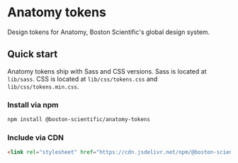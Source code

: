 # Anatomy tokens

Design tokens for Anatomy, Boston Scientific's global design system.

## Quick start

Anatomy tokens ship with Sass and CSS versions. Sass is located at `lib/sass`. CSS is located at `lib/css/tokens.css` and `lib/css/tokens.min.css`.

### Install via npm

```bash
npm install @boston-scientific/anatomy-tokens
```

### Include via CDN

```html
<link rel="stylesheet" href="https://cdn.jsdelivr.net/npm/@boston-scientific/anatomy-tokens@3.0.1/lib/css/tokens.min.css"
```
